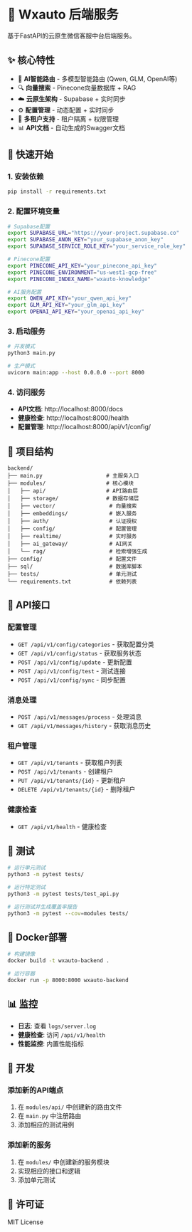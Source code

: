 # 🚀 Wxauto 后端服务

基于FastAPI的云原生微信客服中台后端服务。

## ✨ 核心特性

- 🤖 **AI智能路由** - 多模型智能路由 (Qwen, GLM, OpenAI等)
- 🔍 **向量搜索** - Pinecone向量数据库 + RAG
- ☁️ **云原生架构** - Supabase + 实时同步
- ⚙️ **配置管理** - 动态配置 + 实时同步
- 🔐 **多租户支持** - 租户隔离 + 权限管理
- 📊 **API文档** - 自动生成的Swagger文档

## 🚀 快速开始

### 1. 安装依赖
```bash
pip install -r requirements.txt
```

### 2. 配置环境变量
```bash
# Supabase配置
export SUPABASE_URL="https://your-project.supabase.co"
export SUPABASE_ANON_KEY="your_supabase_anon_key"
export SUPABASE_SERVICE_ROLE_KEY="your_service_role_key"

# Pinecone配置
export PINECONE_API_KEY="your_pinecone_api_key"
export PINECONE_ENVIRONMENT="us-west1-gcp-free"
export PINECONE_INDEX_NAME="wxauto-knowledge"

# AI服务配置
export QWEN_API_KEY="your_qwen_api_key"
export GLM_API_KEY="your_glm_api_key"
export OPENAI_API_KEY="your_openai_api_key"
```

### 3. 启动服务
```bash
# 开发模式
python3 main.py

# 生产模式
uvicorn main:app --host 0.0.0.0 --port 8000
```

### 4. 访问服务
- **API文档**: http://localhost:8000/docs
- **健康检查**: http://localhost:8000/health
- **配置管理**: http://localhost:8000/api/v1/config/

## 📁 项目结构

```
backend/
├── main.py                    # 主服务入口
├── modules/                   # 核心模块
│   ├── api/                   # API路由层
│   ├── storage/               # 数据存储层
│   ├── vector/                 # 向量搜索
│   ├── embeddings/             # 嵌入服务
│   ├── auth/                   # 认证授权
│   ├── config/                 # 配置管理
│   ├── realtime/               # 实时服务
│   ├── ai_gateway/             # AI网关
│   └── rag/                    # 检索增强生成
├── config/                     # 配置文件
├── sql/                        # 数据库脚本
├── tests/                      # 单元测试
└── requirements.txt            # 依赖列表
```

## 🔧 API接口

### 配置管理
- `GET /api/v1/config/categories` - 获取配置分类
- `GET /api/v1/config/status` - 获取服务状态
- `POST /api/v1/config/update` - 更新配置
- `POST /api/v1/config/test` - 测试连接
- `POST /api/v1/config/sync` - 同步配置

### 消息处理
- `POST /api/v1/messages/process` - 处理消息
- `GET /api/v1/messages/history` - 获取消息历史

### 租户管理
- `GET /api/v1/tenants` - 获取租户列表
- `POST /api/v1/tenants` - 创建租户
- `PUT /api/v1/tenants/{id}` - 更新租户
- `DELETE /api/v1/tenants/{id}` - 删除租户

### 健康检查
- `GET /api/v1/health` - 健康检查

## 🧪 测试

```bash
# 运行单元测试
python3 -m pytest tests/

# 运行特定测试
python3 -m pytest tests/test_api.py

# 运行测试并生成覆盖率报告
python3 -m pytest --cov=modules tests/
```

## 🐳 Docker部署

```bash
# 构建镜像
docker build -t wxauto-backend .

# 运行容器
docker run -p 8000:8000 wxauto-backend
```

## 📊 监控

- **日志**: 查看 `logs/server.log`
- **健康检查**: 访问 `/api/v1/health`
- **性能监控**: 内置性能指标

## 🔧 开发

### 添加新的API端点
1. 在 `modules/api/` 中创建新的路由文件
2. 在 `main.py` 中注册路由
3. 添加相应的测试用例

### 添加新的服务
1. 在 `modules/` 中创建新的服务模块
2. 实现相应的接口和逻辑
3. 添加单元测试

## 📄 许可证

MIT License
